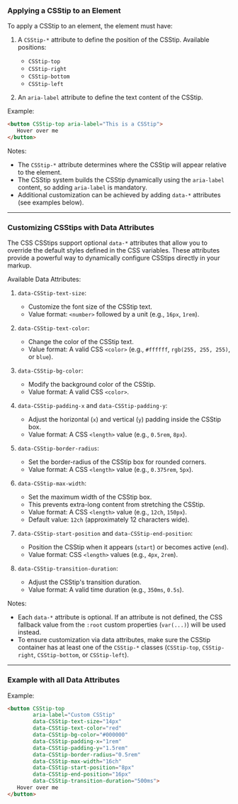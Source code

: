 ### Applying a CSStip to an Element

To apply a CSStip to an element, the element must have:

1. A `CSStip-*` attribute to define the position of the CSStip.
   Available positions:
    - `CSStip-top`
    - `CSStip-right`
    - `CSStip-bottom`
    - `CSStip-left`

2. An `aria-label` attribute to define the text content of the CSStip.

Example:
```html
<button CSStip-top aria-label="This is a CSStip">
   Hover over me
</button>
```

Notes:
- The `CSStip-*` attribute determines where the CSStip will appear relative to the element.
- The CSStip system builds the CSStip dynamically using the `aria-label` content, so adding `aria-label` is mandatory.
- Additional customization can be achieved by adding `data-*` attributes (see examples below).

---

### Customizing CSStips with Data Attributes

The CSS CSStips support optional `data-*` attributes that allow you to override the default styles
defined in the CSS variables. These attributes provide a powerful way to dynamically configure CSStips
directly in your markup.

Available Data Attributes:

1. `data-CSStip-text-size`:
    - Customize the font size of the CSStip text.
    - Value format: `<number>` followed by a unit (e.g., `16px`, `1rem`).

2. `data-CSStip-text-color`:
    - Change the color of the CSStip text.
    - Value format: A valid CSS `<color>` (e.g., `#ffffff`, `rgb(255, 255, 255)`, or `blue`).

3. `data-CSStip-bg-color`:
    - Modify the background color of the CSStip.
    - Value format: A valid CSS `<color>`.

4. `data-CSStip-padding-x` and `data-CSStip-padding-y`:
    - Adjust the horizontal (`x`) and vertical (`y`) padding inside the CSStip box.
    - Value format: A CSS `<length>` value (e.g., `0.5rem`, `8px`).

5. `data-CSStip-border-radius`:
    - Set the border-radius of the CSStip box for rounded corners.
    - Value format: A CSS `<length>` value (e.g., `0.375rem`, `5px`).

6. `data-CSStip-max-width`:
    - Set the maximum width of the CSStip box.
    - This prevents extra-long content from stretching the CSStip.
    - Value format: A CSS `<length>` value (e.g., `12ch`, `150px`).
    - Default value: `12ch` (approximately 12 characters wide).

7. `data-CSStip-start-position` and `data-CSStip-end-position`:
    - Position the CSStip when it appears (`start`) or becomes active (`end`).
    - Value format: CSS `<length>` values (e.g., `4px`, `2rem`).

8. `data-CSStip-transition-duration`:
    - Adjust the CSStip's transition duration.
    - Value format: A valid time duration (e.g., `350ms`, `0.5s`).

Notes:
- Each `data-*` attribute is optional. If an attribute is not defined, the CSS fallback value from the
  `:root` custom properties (`var(...)`) will be used instead.
- To ensure customization via data attributes, make sure the CSStip container has at least one of the
  `CSStip-*` classes (`CSStip-top`, `CSStip-right`, `CSStip-bottom`, or `CSStip-left`).

---

### Example with all Data Attributes

Example:
```html
<button CSStip-top
        aria-label="Custom CSStip"
        data-CSStip-text-size="14px"
        data-CSStip-text-color="red"
        data-CSStip-bg-color="#000000"
        data-CSStip-padding-x="1rem"
        data-CSStip-padding-y="1.5rem"
        data-CSStip-border-radius="0.5rem"
        data-CSStip-max-width="16ch"
        data-CSStip-start-position="8px"
        data-CSStip-end-position="16px"
        data-CSStip-transition-duration="500ms">
   Hover over me
</button>
```
